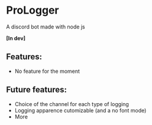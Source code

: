 # ProLogger
A discord bot made with node js

**[In dev]**

## Features:
- No feature for the moment

## Future features:
- Choice of the channel for each type of logging
- Logging apparence cutomizable (and a no font mode)
- More
